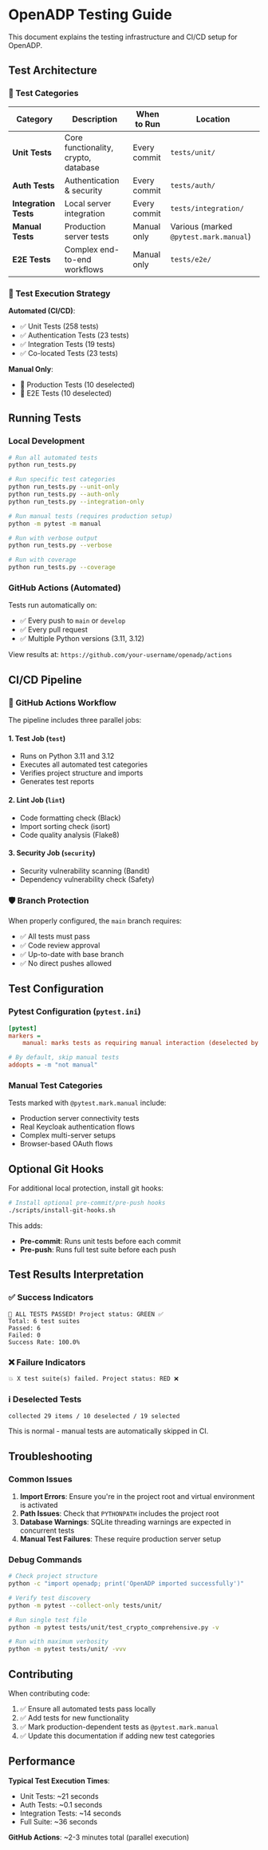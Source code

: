# OpenADP Testing Guide

This document explains the testing infrastructure and CI/CD setup for OpenADP.

## Test Architecture

### 🧪 Test Categories

| Category | Description | When to Run | Location |
|----------|-------------|-------------|----------|
| **Unit Tests** | Core functionality, crypto, database | Every commit | `tests/unit/` |
| **Auth Tests** | Authentication & security | Every commit | `tests/auth/` |
| **Integration Tests** | Local server integration | Every commit | `tests/integration/` |
| **Manual Tests** | Production server tests | Manual only | Various (marked `@pytest.mark.manual`) |
| **E2E Tests** | Complex end-to-end workflows | Manual only | `tests/e2e/` |

### 🎯 Test Execution Strategy

**Automated (CI/CD)**:
- ✅ Unit Tests (258 tests)
- ✅ Authentication Tests (23 tests)  
- ✅ Integration Tests (19 tests)
- ✅ Co-located Tests (23 tests)

**Manual Only**:
- 🔧 Production Tests (10 deselected)
- 🔧 E2E Tests (10 deselected)

## Running Tests

### Local Development

```bash
# Run all automated tests
python run_tests.py

# Run specific test categories
python run_tests.py --unit-only
python run_tests.py --auth-only
python run_tests.py --integration-only

# Run manual tests (requires production setup)
python -m pytest -m manual

# Run with verbose output
python run_tests.py --verbose

# Run with coverage
python run_tests.py --coverage
```

### GitHub Actions (Automated)

Tests run automatically on:
- ✅ Every push to `main` or `develop`
- ✅ Every pull request
- ✅ Multiple Python versions (3.11, 3.12)

View results at: `https://github.com/your-username/openadp/actions`

## CI/CD Pipeline

### 🚀 GitHub Actions Workflow

The pipeline includes three parallel jobs:

#### 1. **Test Job** (`test`)
- Runs on Python 3.11 and 3.12
- Executes all automated test categories
- Verifies project structure and imports
- Generates test reports

#### 2. **Lint Job** (`lint`)
- Code formatting check (Black)
- Import sorting check (isort)
- Code quality analysis (Flake8)

#### 3. **Security Job** (`security`)
- Security vulnerability scanning (Bandit)
- Dependency vulnerability check (Safety)

### 🛡️ Branch Protection

When properly configured, the `main` branch requires:
- ✅ All tests must pass
- ✅ Code review approval
- ✅ Up-to-date with base branch
- ✅ No direct pushes allowed

## Test Configuration

### Pytest Configuration (`pytest.ini`)

```ini
[pytest]
markers =
    manual: marks tests as requiring manual interaction (deselected by default)

# By default, skip manual tests
addopts = -m "not manual"
```

### Manual Test Categories

Tests marked with `@pytest.mark.manual` include:
- Production server connectivity tests
- Real Keycloak authentication flows
- Complex multi-server setups
- Browser-based OAuth flows

## Optional Git Hooks

For additional local protection, install git hooks:

```bash
# Install optional pre-commit/pre-push hooks
./scripts/install-git-hooks.sh
```

This adds:
- **Pre-commit**: Runs unit tests before each commit
- **Pre-push**: Runs full test suite before each push

## Test Results Interpretation

### ✅ Success Indicators
```
🎉 ALL TESTS PASSED! Project status: GREEN ✅
Total: 6 test suites
Passed: 6
Failed: 0
Success Rate: 100.0%
```

### ❌ Failure Indicators
```
💥 X test suite(s) failed. Project status: RED ❌
```

### ℹ️ Deselected Tests
```
collected 29 items / 10 deselected / 19 selected
```
This is normal - manual tests are automatically skipped in CI.

## Troubleshooting

### Common Issues

1. **Import Errors**: Ensure you're in the project root and virtual environment is activated
2. **Path Issues**: Check that `PYTHONPATH` includes the project root
3. **Database Warnings**: SQLite threading warnings are expected in concurrent tests
4. **Manual Test Failures**: These require production server setup

### Debug Commands

```bash
# Check project structure
python -c "import openadp; print('OpenADP imported successfully')"

# Verify test discovery
python -m pytest --collect-only tests/unit/

# Run single test file
python -m pytest tests/unit/test_crypto_comprehensive.py -v

# Run with maximum verbosity
python -m pytest tests/unit/ -vvv
```

## Contributing

When contributing code:

1. ✅ Ensure all automated tests pass locally
2. ✅ Add tests for new functionality
3. ✅ Mark production-dependent tests as `@pytest.mark.manual`
4. ✅ Update this documentation if adding new test categories

## Performance

**Typical Test Execution Times**:
- Unit Tests: ~21 seconds
- Auth Tests: ~0.1 seconds  
- Integration Tests: ~14 seconds
- Full Suite: ~36 seconds

**GitHub Actions**: ~2-3 minutes total (parallel execution) 